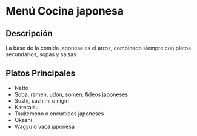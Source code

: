 # Menú Cocina japonesa

## Descripción
La base de la comida japonesa es el arroz, combinado siempre con platos secundarios, sopas y salsas

## Platos Principales
- Natto
- Soba, ramen, udon, somen: fideos japoneses
- Sushi, sashimi o nigiri
- Kareraisu
- Tsukemono o encurtidos japoneses
- Okashi
- Wagyu o vaca japonesa

